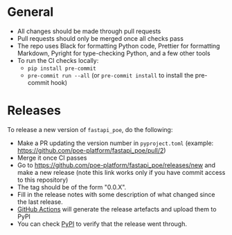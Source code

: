 # General

- All changes should be made through pull requests
- Pull requests should only be merged once all checks pass
- The repo uses Black for formatting Python code, Prettier for formatting Markdown,
  Pyright for type-checking Python, and a few other tools
- To run the CI checks locally:
  - `pip install pre-commit`
  - `pre-commit run --all` (or `pre-commit install` to install the pre-commit hook)

# Releases

To release a new version of `fastapi_poe`, do the following:

- Make a PR updating the version number in `pyproject.toml` (example:
  https://github.com/poe-platform/fastapi_poe/pull/2)
- Merge it once CI passes
- Go to https://github.com/poe-platform/fastapi_poe/releases/new and make a new release
  (note this link works only if you have commit access to this repository)
- The tag should be of the form "0.0.X".
- Fill in the release notes with some description of what changed since the last
  release.
- [GitHub Actions](https://github.com/poe-platform/fastapi_poe/actions) will generate
  the release artefacts and upload them to PyPI
- You can check [PyPI](https://pypi.org/project/fastapi-poe/) to verify that the release
  went through.
